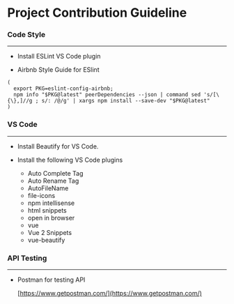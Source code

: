 # Project Contribution Guideline

### Code Style
---

- Install ESLint VS Code plugin

- Airbnb Style Guide for ESlint

```
(
  export PKG=eslint-config-airbnb;
  npm info "$PKG@latest" peerDependencies --json | command sed 's/[\{\},]//g ; s/: /@/g' | xargs npm install --save-dev "$PKG@latest"
)
```

### VS Code
---

- Install Beautify for VS Code.

- Install the following VS Code plugins
  - Auto Complete Tag
  - Auto Rename Tag
  - AutoFileName
  - file-icons
  - npm intellisense
  - html snippets
  - open in browser
  - vue
  - Vue 2 Snippets
  - vue-beautify
  
### API Testing
---

- Postman for testing API

  [https://www.getpostman.com/](https://www.getpostman.com/)

